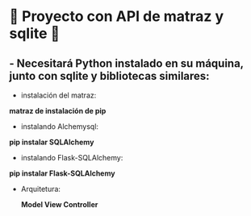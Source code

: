 <h1> 🐍 Proyecto con API de matraz y sqlite 🐍 </h1>

<h2> - Necesitará Python instalado en su máquina, junto con sqlite y bibliotecas similares: </h2>

- instalación del matraz:

<b> matraz de instalación de pip </b>

- instalando Alchemysql:

<b> pip instalar SQLAlchemy  </b>

- instalando Flask-SQLAlchemy:

<b> pip instalar Flask-SQLAlchemy </b>
  
- Arquitetura: 
  
  <b> Model View Controller </b>
